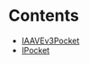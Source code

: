 

# Contents
- [IAAVEv3Pocket](IAAVEv3Pocket.sol/interface.IAAVEv3Pocket.md)
- [IPocket](IPocket.sol/interface.IPocket.md)
